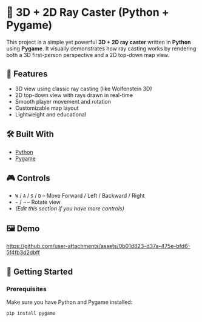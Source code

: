 # 🧠 3D + 2D Ray Caster (Python + Pygame)

This project is a simple yet powerful **3D + 2D ray caster** written in **Python** using **Pygame**. It visually demonstrates how ray casting works by rendering both a 3D first-person perspective and a 2D top-down map view.

## 🧩 Features

- 3D view using classic ray casting (like Wolfenstein 3D)
- 2D top-down view with rays drawn in real-time
- Smooth player movement and rotation
- Customizable map layout
- Lightweight and educational

## 🛠️ Built With

- [Python](https://www.python.org/)
- [Pygame](https://www.pygame.org/)

## 🎮 Controls

- `W` / `A` / `S` / `D` – Move Forward / Left / Backward / Right  
- `←` / `→` – Rotate view  
- *(Edit this section if you have more controls)*

## 🖼️ Demo

https://github.com/user-attachments/assets/0b01d823-d37a-475e-bfd6-5f4fb3d2dbff



## 🚀 Getting Started

### Prerequisites

Make sure you have Python and Pygame installed:

```bash
pip install pygame

